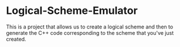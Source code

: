 # Logical-Scheme-Emulator
This is a project that allows us to create a logical scheme and then to generate the C++ code corresponding to the scheme that you've just created.
